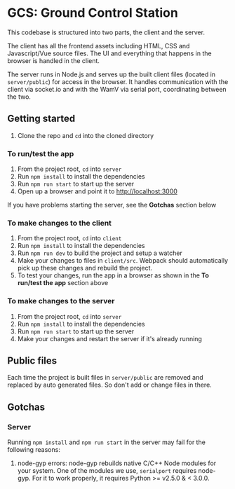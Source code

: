 # GCS: Ground Control Station

This codebase is structured into two parts, the client and the server.

The client has all the frontend assets including HTML, CSS and Javascript/Vue source files. The UI and everything that happens in the browser is handled in the client.

The server runs in Node.js and serves up the built client files (located in `server/public`) for access in the browser. It handles communication with the client via socket.io and with the WamV via serial port, coordinating between the two.

## Getting started
1. Clone the repo and `cd` into the cloned directory

### To run/test the app
1. From the project root, `cd` into `server`
2. Run `npm install` to install the dependencies
3. Run `npm run start` to start up the server
4. Open up a browser and point it to [http://localhost:3000](http://localhost:3000)

If you have problems starting the server, see the **Gotchas** section below

### To make changes to the client
1. From the project root, `cd` into `client`
2. Run `npm install` to install the dependencies
3. Run `npm run dev` to build the project and setup a watcher
4. Make your changes to files in `client/src`. Webpack should automatically pick up these changes and rebuild the project.
5. To test your changes, run the app in a browser as shown in the **To run/test the app** section above

### To make changes to the server
1. From the project root, `cd` into `server`
2. Run `npm install` to install the dependencies
3. Run `npm run start` to start up the server
4. Make your changes and restart the server if it's already running

## Public files
Each time the project is built files in `server/public` are removed and replaced by auto generated files. So don't add or change files in there.

## Gotchas

### Server
Running `npm install` and `npm run start` in the server may fail for the following reasons:

1. node-gyp errors: node-gyp rebuilds native C/C++ Node modules for your system. One of the modules we use, `serialport` requires node-gyp. For it to work properly, it requires  Python >= v2.5.0 & < 3.0.0.
